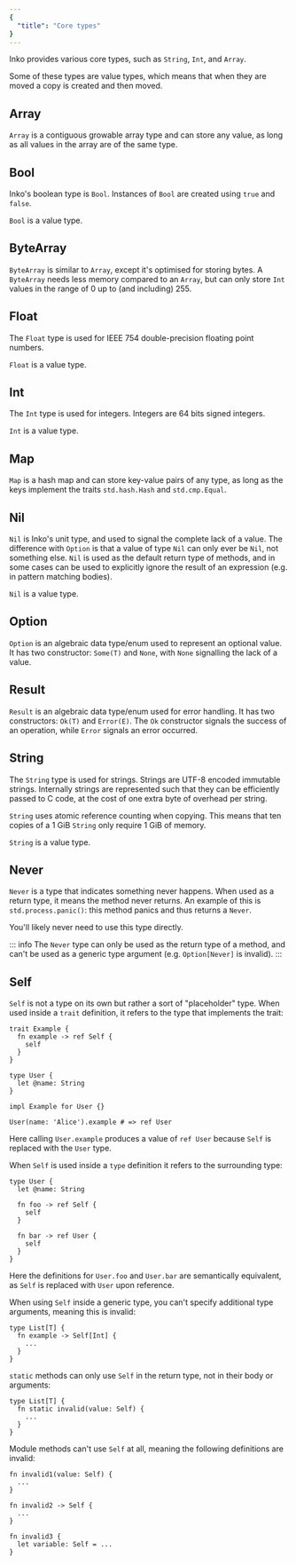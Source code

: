```yaml
---
{
  "title": "Core types"
}
---
```


Inko provides various core types, such as `String`, `Int`, and `Array`.

Some of these types are value types, which means that when they are moved a copy
is created and then moved.

## Array

`Array` is a contiguous growable array type and can store any value, as long as
all values in the array are of the same type.

## Bool

Inko's boolean type is `Bool`. Instances of `Bool` are created using `true` and
`false`.

`Bool` is a value type.

## ByteArray

`ByteArray` is similar to `Array`, except it's optimised for storing bytes. A
`ByteArray` needs less memory compared to an `Array`, but can only store `Int`
values in the range of 0 up to (and including) 255.

## Float

The `Float` type is used for IEEE 754 double-precision floating point numbers.

`Float` is a value type.

## Int

The `Int` type is used for integers. Integers are 64 bits signed integers.

`Int` is a value type.

## Map

`Map` is a hash map and can store key-value pairs of any type, as long as the
keys implement the traits `std.hash.Hash` and `std.cmp.Equal`.

## Nil

`Nil` is Inko's unit type, and used to signal the complete lack of a value. The
difference with `Option` is that a value of type `Nil` can only ever be `Nil`,
not something else. `Nil` is used as the default return type of methods, and in
some cases can be used to explicitly ignore the result of an expression (e.g. in
pattern matching bodies).

`Nil` is a value type.

## Option

`Option` is an algebraic data type/enum used to represent an optional value. It
has two constructor: `Some(T)` and `None`, with `None` signalling the lack of a
value.

## Result

`Result` is an algebraic data type/enum used for error handling. It has two
constructors: `Ok(T)` and `Error(E)`. The `Ok` constructor signals the success
of an operation, while `Error` signals an error occurred.

## String

The `String` type is used for strings. Strings are UTF-8 encoded immutable
strings. Internally strings are represented such that they can be efficiently
passed to C code, at the cost of one extra byte of overhead per string.

`String` uses atomic reference counting when copying. This means that ten copies
of a 1 GiB `String` only require 1 GiB of memory.

`String` is a value type.

## Never

`Never` is a type that indicates something never happens. When used as a return
type, it means the method never returns. An example of this is
`std.process.panic()`: this method panics and thus returns a `Never`.

You'll likely never need to use this type directly.

::: info
The `Never` type can only be used as the return type of a method, and can't be
used as a generic type argument (e.g. `Option[Never]` is invalid).
:::

## Self

`Self` is not a type on its own but rather a sort of "placeholder" type. When
used inside a `trait` definition, it refers to the type that implements the
trait:

```inko
trait Example {
  fn example -> ref Self {
    self
  }
}

type User {
  let @name: String
}

impl Example for User {}

User(name: 'Alice').example # => ref User
```

Here calling `User.example` produces a value of `ref User` because `Self` is
replaced with the `User` type.

When `Self` is used inside a `type` definition it refers to the surrounding
type:

```inko
type User {
  let @name: String

  fn foo -> ref Self {
    self
  }

  fn bar -> ref User {
    self
  }
}
```

Here the definitions for `User.foo` and `User.bar` are semantically equivalent,
as `Self` is replaced with `User` upon reference.

When using `Self` inside a generic type, you can't specify additional type
arguments, meaning this is invalid:

```inko
type List[T] {
  fn example -> Self[Int] {
    ...
  }
}
```

`static` methods can only use `Self` in the return type, not in their body or
arguments:

```inko
type List[T] {
  fn static invalid(value: Self) {
    ...
  }
}
```

Module methods can't use `Self` at all, meaning the following definitions are
invalid:

```inko
fn invalid1(value: Self) {
  ...
}

fn invalid2 -> Self {
  ...
}

fn invalid3 {
  let variable: Self = ...
}
```
